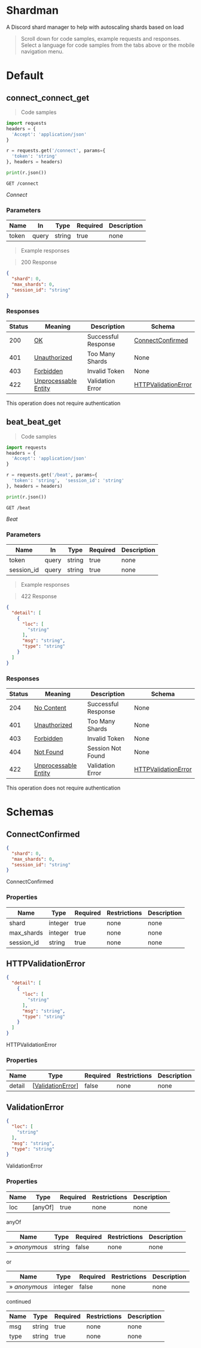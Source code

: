 <!-- Generator: Widdershins v4.0.1 -->

<h1 id="shardman">Shardman</h1>

A Discord shard manager to help with autoscaling shards based on load

> Scroll down for code samples, example requests and responses. Select a language for code samples from the tabs above or the mobile navigation menu.

<h1 id="shardman-default">Default</h1>

## connect_connect_get

<a id="opIdconnect_connect_get"></a>

> Code samples

```python
import requests
headers = {
  'Accept': 'application/json'
}

r = requests.get('/connect', params={
  'token': 'string'
}, headers = headers)

print(r.json())

```

`GET /connect`

*Connect*

<h3 id="connect_connect_get-parameters">Parameters</h3>

|Name|In|Type|Required|Description|
|---|---|---|---|---|
|token|query|string|true|none|

> Example responses

> 200 Response

```json
{
  "shard": 0,
  "max_shards": 0,
  "session_id": "string"
}
```

<h3 id="connect_connect_get-responses">Responses</h3>

|Status|Meaning|Description|Schema|
|---|---|---|---|
|200|[OK](https://tools.ietf.org/html/rfc7231#section-6.3.1)|Successful Response|[ConnectConfirmed](#schemaconnectconfirmed)|
|401|[Unauthorized](https://tools.ietf.org/html/rfc7235#section-3.1)|Too Many Shards|None|
|403|[Forbidden](https://tools.ietf.org/html/rfc7231#section-6.5.3)|Invalid Token|None|
|422|[Unprocessable Entity](https://tools.ietf.org/html/rfc2518#section-10.3)|Validation Error|[HTTPValidationError](#schemahttpvalidationerror)|

<aside class="success">
This operation does not require authentication
</aside>

## beat_beat_get

<a id="opIdbeat_beat_get"></a>

> Code samples

```python
import requests
headers = {
  'Accept': 'application/json'
}

r = requests.get('/beat', params={
  'token': 'string',  'session_id': 'string'
}, headers = headers)

print(r.json())

```

`GET /beat`

*Beat*

<h3 id="beat_beat_get-parameters">Parameters</h3>

|Name|In|Type|Required|Description|
|---|---|---|---|---|
|token|query|string|true|none|
|session_id|query|string|true|none|

> Example responses

> 422 Response

```json
{
  "detail": [
    {
      "loc": [
        "string"
      ],
      "msg": "string",
      "type": "string"
    }
  ]
}
```

<h3 id="beat_beat_get-responses">Responses</h3>

|Status|Meaning|Description|Schema|
|---|---|---|---|
|204|[No Content](https://tools.ietf.org/html/rfc7231#section-6.3.5)|Successful Response|None|
|401|[Unauthorized](https://tools.ietf.org/html/rfc7235#section-3.1)|Too Many Shards|None|
|403|[Forbidden](https://tools.ietf.org/html/rfc7231#section-6.5.3)|Invalid Token|None|
|404|[Not Found](https://tools.ietf.org/html/rfc7231#section-6.5.4)|Session Not Found|None|
|422|[Unprocessable Entity](https://tools.ietf.org/html/rfc2518#section-10.3)|Validation Error|[HTTPValidationError](#schemahttpvalidationerror)|

<aside class="success">
This operation does not require authentication
</aside>

# Schemas

<h2 id="tocS_ConnectConfirmed">ConnectConfirmed</h2>
<!-- backwards compatibility -->
<a id="schemaconnectconfirmed"></a>
<a id="schema_ConnectConfirmed"></a>
<a id="tocSconnectconfirmed"></a>
<a id="tocsconnectconfirmed"></a>

```json
{
  "shard": 0,
  "max_shards": 0,
  "session_id": "string"
}

```

ConnectConfirmed

### Properties

|Name|Type|Required|Restrictions|Description|
|---|---|---|---|---|
|shard|integer|true|none|none|
|max_shards|integer|true|none|none|
|session_id|string|true|none|none|

<h2 id="tocS_HTTPValidationError">HTTPValidationError</h2>
<!-- backwards compatibility -->
<a id="schemahttpvalidationerror"></a>
<a id="schema_HTTPValidationError"></a>
<a id="tocShttpvalidationerror"></a>
<a id="tocshttpvalidationerror"></a>

```json
{
  "detail": [
    {
      "loc": [
        "string"
      ],
      "msg": "string",
      "type": "string"
    }
  ]
}

```

HTTPValidationError

### Properties

|Name|Type|Required|Restrictions|Description|
|---|---|---|---|---|
|detail|[[ValidationError](#schemavalidationerror)]|false|none|none|

<h2 id="tocS_ValidationError">ValidationError</h2>
<!-- backwards compatibility -->
<a id="schemavalidationerror"></a>
<a id="schema_ValidationError"></a>
<a id="tocSvalidationerror"></a>
<a id="tocsvalidationerror"></a>

```json
{
  "loc": [
    "string"
  ],
  "msg": "string",
  "type": "string"
}

```

ValidationError

### Properties

|Name|Type|Required|Restrictions|Description|
|---|---|---|---|---|
|loc|[anyOf]|true|none|none|

anyOf

|Name|Type|Required|Restrictions|Description|
|---|---|---|---|---|
|» *anonymous*|string|false|none|none|

or

|Name|Type|Required|Restrictions|Description|
|---|---|---|---|---|
|» *anonymous*|integer|false|none|none|

continued

|Name|Type|Required|Restrictions|Description|
|---|---|---|---|---|
|msg|string|true|none|none|
|type|string|true|none|none|
